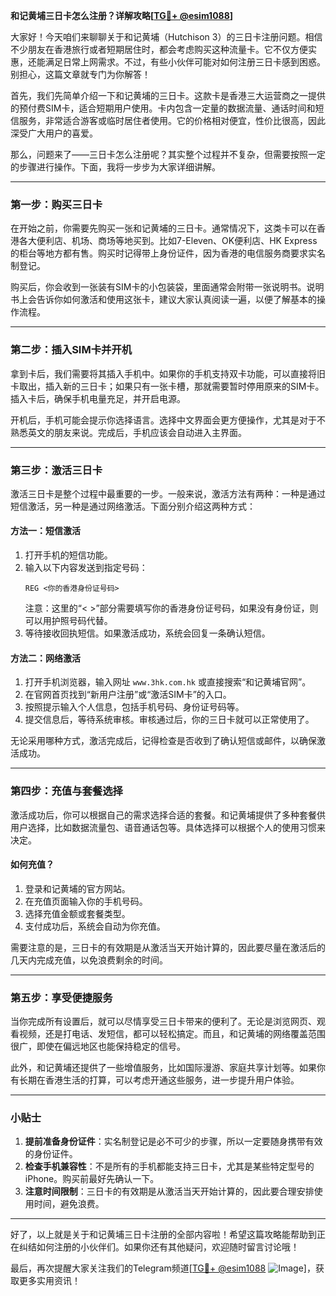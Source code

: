 **和记黄埔三日卡怎么注册？详解攻略[[TG💪+ @esim1088](https://t.me/s/esim1088)]**

大家好！今天咱们来聊聊关于和记黄埔（Hutchison 3）的三日卡注册问题。相信不少朋友在香港旅行或者短期居住时，都会考虑购买这种流量卡。它不仅方便实惠，还能满足日常上网需求。不过，有些小伙伴可能对如何注册三日卡感到困惑。别担心，这篇文章就专门为你解答！

首先，我们先简单介绍一下和记黄埔的三日卡。这款卡是香港三大运营商之一提供的预付费SIM卡，适合短期用户使用。卡内包含一定量的数据流量、通话时间和短信服务，非常适合游客或临时居住者使用。它的价格相对便宜，性价比很高，因此深受广大用户的喜爱。

那么，问题来了——三日卡怎么注册呢？其实整个过程并不复杂，但需要按照一定的步骤进行操作。下面，我将一步步为大家详细讲解。

---

### 第一步：购买三日卡

在开始之前，你需要先购买一张和记黄埔的三日卡。通常情况下，这类卡可以在香港各大便利店、机场、商场等地买到。比如7-Eleven、OK便利店、HK Express的柜台等地方都有售。购买时记得带上身份证件，因为香港的电信服务商要求实名制登记。

购买后，你会收到一张装有SIM卡的小包装袋，里面通常会附带一张说明书。说明书上会告诉你如何激活和使用这张卡，建议大家认真阅读一遍，以便了解基本的操作流程。

---

### 第二步：插入SIM卡并开机

拿到卡后，我们需要将其插入手机中。如果你的手机支持双卡功能，可以直接将旧卡取出，插入新的三日卡；如果只有一张卡槽，那就需要暂时停用原来的SIM卡。插入卡后，确保手机电量充足，并开启电源。

开机后，手机可能会提示你选择语言。选择中文界面会更方便操作，尤其是对于不熟悉英文的朋友来说。完成后，手机应该会自动进入主界面。

---

### 第三步：激活三日卡

激活三日卡是整个过程中最重要的一步。一般来说，激活方法有两种：一种是通过短信激活，另一种是通过网络激活。下面分别介绍这两种方式：

#### 方法一：短信激活

1. 打开手机的短信功能。
2. 输入以下内容发送到指定号码：
   ```
   REG <你的香港身份证号码>
   ```
   注意：这里的“< >”部分需要填写你的香港身份证号码，如果没有身份证，则可以用护照号码代替。
3. 等待接收回执短信。如果激活成功，系统会回复一条确认短信。

#### 方法二：网络激活

1. 打开手机浏览器，输入网址 `www.3hk.com.hk` 或直接搜索“和记黄埔官网”。
2. 在官网首页找到“新用户注册”或“激活SIM卡”的入口。
3. 按照提示输入个人信息，包括手机号码、身份证号码等。
4. 提交信息后，等待系统审核。审核通过后，你的三日卡就可以正常使用了。

无论采用哪种方式，激活完成后，记得检查是否收到了确认短信或邮件，以确保激活成功。

---

### 第四步：充值与套餐选择

激活成功后，你可以根据自己的需求选择合适的套餐。和记黄埔提供了多种套餐供用户选择，比如数据流量包、语音通话包等。具体选择可以根据个人的使用习惯来决定。

#### 如何充值？

1. 登录和记黄埔的官方网站。
2. 在充值页面输入你的手机号码。
3. 选择充值金额或套餐类型。
4. 支付成功后，系统会自动为你充值。

需要注意的是，三日卡的有效期是从激活当天开始计算的，因此要尽量在激活后的几天内完成充值，以免浪费剩余的时间。

---

### 第五步：享受便捷服务

当你完成所有设置后，就可以尽情享受三日卡带来的便利了。无论是浏览网页、观看视频，还是打电话、发短信，都可以轻松搞定。而且，和记黄埔的网络覆盖范围很广，即使在偏远地区也能保持稳定的信号。

此外，和记黄埔还提供了一些增值服务，比如国际漫游、家庭共享计划等。如果你有长期在香港生活的打算，可以考虑开通这些服务，进一步提升用户体验。

---

### 小贴士

1. **提前准备身份证件**：实名制登记是必不可少的步骤，所以一定要随身携带有效的身份证件。
2. **检查手机兼容性**：不是所有的手机都能支持三日卡，尤其是某些特定型号的iPhone。购买前最好先确认一下。
3. **注意时间限制**：三日卡的有效期是从激活当天开始计算的，因此要合理安排使用时间，避免浪费。

---

好了，以上就是关于和记黄埔三日卡注册的全部内容啦！希望这篇攻略能帮助到正在纠结如何注册的小伙伴们。如果你还有其他疑问，欢迎随时留言讨论哦！

最后，再次提醒大家关注我们的Telegram频道[[TG💪+ @esim1088](https://t.me/s/esim1088) ![Image](https://i.postimg.cc/4NQfJmqS/Snipaste-2025-05-13-00-14-12.png)]，获取更多实用资讯！